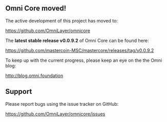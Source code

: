 Omni Core moved!
----------------

The active development of this project has moved to:

https://github.com/OmniLayer/omnicore

The **latest stable release v0.0.9.2** of Omni Core can be found here:

https://github.com/mastercoin-MSC/mastercore/releases/tag/v0.0.9.2

To keep up with the current progress, please keep an eye on the the Omni blog:

http://blog.omni.foundation

Support
-------

Please report bugs using the issue tracker on GitHub:

https://github.com/OmniLayer/omnicore/issues
